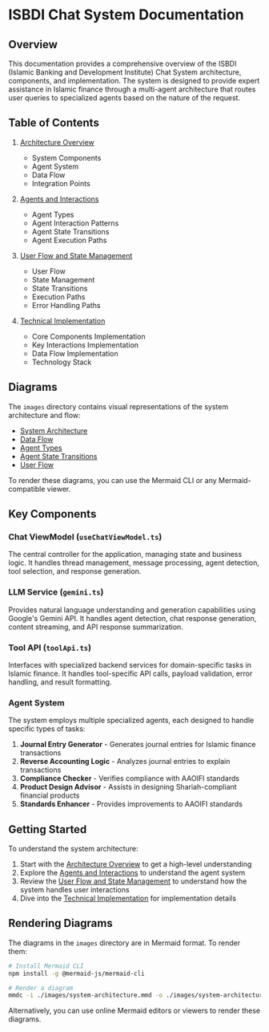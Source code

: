 # ISBDI Chat System Documentation

## Overview

This documentation provides a comprehensive overview of the ISBDI (Islamic Banking and Development Institute) Chat System architecture, components, and implementation. The system is designed to provide expert assistance in Islamic finance through a multi-agent architecture that routes user queries to specialized agents based on the nature of the request.

## Table of Contents

1. [Architecture Overview](./architecture-overview.md)
   - System Components
   - Agent System
   - Data Flow
   - Integration Points

2. [Agents and Interactions](./agents-and-interactions.md)
   - Agent Types
   - Agent Interaction Patterns
   - Agent State Transitions
   - Agent Execution Paths

3. [User Flow and State Management](./user-flow-and-state.md)
   - User Flow
   - State Management
   - State Transitions
   - Execution Paths
   - Error Handling Paths

4. [Technical Implementation](./technical-implementation.md)
   - Core Components Implementation
   - Key Interactions Implementation
   - Data Flow Implementation
   - Technology Stack

## Diagrams

The `images` directory contains visual representations of the system architecture and flow:

- [System Architecture](./images/system-architecture.mmd)
- [Data Flow](./images/data-flow.mmd)
- [Agent Types](./images/agent-types.mmd)
- [Agent State Transitions](./images/agent-state-transitions.mmd)
- [User Flow](./images/user-flow.mmd)

To render these diagrams, you can use the Mermaid CLI or any Mermaid-compatible viewer.

## Key Components

### Chat ViewModel (`useChatViewModel.ts`)

The central controller for the application, managing state and business logic. It handles thread management, message processing, agent detection, tool selection, and response generation.

### LLM Service (`gemini.ts`)

Provides natural language understanding and generation capabilities using Google's Gemini API. It handles agent detection, chat response generation, content streaming, and API response summarization.

### Tool API (`toolApi.ts`)

Interfaces with specialized backend services for domain-specific tasks in Islamic finance. It handles tool-specific API calls, payload validation, error handling, and result formatting.

### Agent System

The system employs multiple specialized agents, each designed to handle specific types of tasks:

1. **Journal Entry Generator** - Generates journal entries for Islamic finance transactions
2. **Reverse Accounting Logic** - Analyzes journal entries to explain transactions
3. **Compliance Checker** - Verifies compliance with AAOIFI standards
4. **Product Design Advisor** - Assists in designing Shariah-compliant financial products
5. **Standards Enhancer** - Provides improvements to AAOIFI standards

## Getting Started

To understand the system architecture:

1. Start with the [Architecture Overview](./architecture-overview.md) to get a high-level understanding
2. Explore the [Agents and Interactions](./agents-and-interactions.md) to understand the agent system
3. Review the [User Flow and State Management](./user-flow-and-state.md) to understand how the system handles user interactions
4. Dive into the [Technical Implementation](./technical-implementation.md) for implementation details

## Rendering Diagrams

The diagrams in the `images` directory are in Mermaid format. To render them:

```bash
# Install Mermaid CLI
npm install -g @mermaid-js/mermaid-cli

# Render a diagram
mmdc -i ./images/system-architecture.mmd -o ./images/system-architecture.png
```

Alternatively, you can use online Mermaid editors or viewers to render these diagrams.
